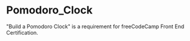 # Pomodoro_Clock
"Build a Pomodoro Clock" is a requirement for freeCodeCamp Front End Certification.
